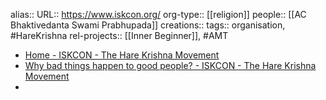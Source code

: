 alias::
URL:: https://www.iskcon.org/
org-type:: [[religion]]
people:: [[AC Bhaktivedanta Swami Prabhupada]]
creations::
tags:: organisation, #HareKrishna
rel-projects:: [[Inner Beginner]], #AMT

- [Home - ISKCON - The Hare Krishna Movement](https://www.iskcon.org/)
- [Why bad things happen to good people? - ISKCON - The Hare Krishna Movement](https://www.iskcon.org/home/why-bad-things-happen-to-good-people.php)
-
